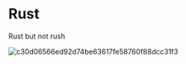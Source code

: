 # Rust
Rust but not rush

![c30d06566ed92d74be63617fe58760f88dcc31f3](https://user-images.githubusercontent.com/97141979/169654271-028c0f58-6e54-4bd9-988c-c797f9f23247.gif)
